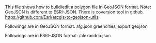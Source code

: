 This file shows how to build/edit a polygon file in GeoJSON format.
Note: GeoJSON is different to ESRI-JSON.
There is coversion tool in github.
https://github.com/Esri/arcgis-to-geojson-utils

Followings are in GeoJSON format:
afg.json
greencities_export.geojson

Followings are in ESRI-JSON format:
/alexandria.json
